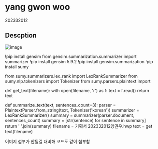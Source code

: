 # yang gwon woo
202332012
## Descption

![image](https://github.com/GreatBritanBias/deepnlp-2023/assets/88702293/569ca27a-56f7-4a0c-802f-c8e1285e520a)

!pip install gensim
from gensim.summarization.summarizer import summarizer
!pip install gensim 5.9.2
!pip install gensim.summarization
!pip install sumy

from sumy.summarizers.lex_rank import LexRankSummarizer
from sumy.nlp.tokenizers import Tokenizer
from sumy.parsers.plaintext import

def get_text(filename):
    with open(filename, 'r') as f:
        text = f.read()
    return text
   

def summarize_text(text, sentences_count=3):
    parser = PlaintextParser.from_string(text, Tokenizer('korean'))
    summarizer = LexRankSummarizer()
    summary = summarizer(parser.document, sentences_count)
    summary = [str(sentence) for sentence in summary]
    return ' '.join(summary)
filename = 기획서 202332012양권우.hwp
text = get text(filename)


이미지 첨부가 안될걸 대비해   코드도 같이 첨부함
